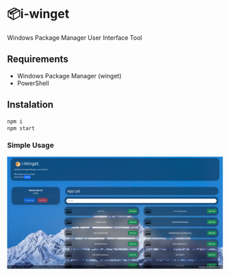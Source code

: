 # 📦i-winget
Windows Package Manager User Interface Tool

## Requirements
- Windows Package Manager (winget)
- PowerShell


## Instalation
```
npm i
npm start
```

### Simple Usage
![alt text](src/assets/img/ss.png?raw=true)
